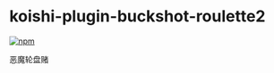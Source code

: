 # koishi-plugin-buckshot-roulette2

[![npm](https://img.shields.io/npm/v/koishi-plugin-buckshot-roulette?style=flat-square)](https://www.npmjs.com/package/koishi-plugin-buckshot-roulette)

恶魔轮盘赌
